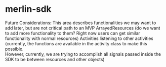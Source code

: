 # merlin-sdk

Future Considerations: 
    This area describes functionalities we may want to add later, but are not critical path to an MVP
    ArrayedResources (do we want to add more functionality to them?  Right now users can get similar functionality with normal resources) 
    Activities listening to other activities (currently, the functions are available in the activity class to make this possible.  
    However, currently, we are trying to accomplish all signals passed inside the SDK to be between resources and other objects)